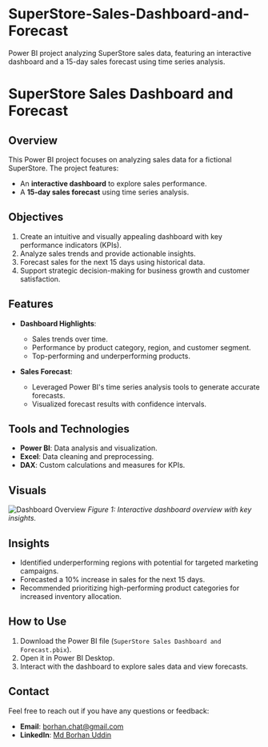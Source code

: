 # SuperStore-Sales-Dashboard-and-Forecast
Power BI project analyzing SuperStore sales data, featuring an interactive dashboard and a 15-day sales forecast using time series analysis.

# SuperStore Sales Dashboard and Forecast

## Overview
This Power BI project focuses on analyzing sales data for a fictional SuperStore. The project features:
- An **interactive dashboard** to explore sales performance.
- A **15-day sales forecast** using time series analysis.

## Objectives
1. Create an intuitive and visually appealing dashboard with key performance indicators (KPIs).
2. Analyze sales trends and provide actionable insights.
3. Forecast sales for the next 15 days using historical data.
4. Support strategic decision-making for business growth and customer satisfaction.

## Features
- **Dashboard Highlights**:
  - Sales trends over time.
  - Performance by product category, region, and customer segment.
  - Top-performing and underperforming products.

- **Sales Forecast**:
  - Leveraged Power BI's time series analysis tools to generate accurate forecasts.
  - Visualized forecast results with confidence intervals.

## Tools and Technologies
- **Power BI**: Data analysis and visualization.
- **Excel**: Data cleaning and preprocessing.
- **DAX**: Custom calculations and measures for KPIs.

## Visuals
![Dashboard Overview](link-to-screenshot.png)
*Figure 1: Interactive dashboard overview with key insights.*

## Insights
- Identified underperforming regions with potential for targeted marketing campaigns.
- Forecasted a 10% increase in sales for the next 15 days.
- Recommended prioritizing high-performing product categories for increased inventory allocation.


## How to Use
1. Download the Power BI file (`SuperStore Sales Dashboard and Forecast.pbix`).
2. Open it in Power BI Desktop.
3. Interact with the dashboard to explore sales data and view forecasts.

## Contact
Feel free to reach out if you have any questions or feedback:
- **Email**: [borhan.chat@gmail.com](mailto:borhan.chat@gmail.com)
- **LinkedIn**: [Md Borhan Uddin]([https://linkedin.com/in/your-profile](https://www.linkedin.com/in/mdborhanuddin/))

